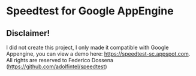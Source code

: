 # Speedtest for Google AppEngine
## Disclaimer!
I did not create this project, I only made it compatible with Google Appengine, you can view a demo here: https://speedtest-sc.appspot.com. All rights are reserved to Federico Dossena (https://github.com/adolfintel/speedtest)
